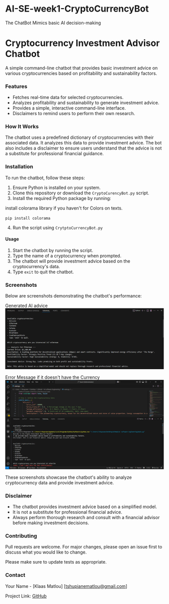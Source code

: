 # AI-SE-week1-CryptoCurrencyBot
The ChatBot Mimics basic AI decision-making

# Cryptocurrency Investment Advisor Chatbot

A simple command-line chatbot that provides basic investment advice on various cryptocurrencies based on profitability and sustainability factors.

### Features

- Fetches real-time data for selected cryptocurrencies.
- Analyzes profitability and sustainability to generate investment advice.
- Provides a simple, interactive command-line interface.
- Disclaimers to remind users to perform their own research.

### How It Works

The chatbot uses a predefined dictionary of cryptocurrencies with their associated data. It analyzes this data to provide investment advice. The bot also includes a disclaimer to ensure users understand that the advice is not a substitute for professional financial guidance.

### Installation

To run the chatbot, follow these steps:

1. Ensure Python is installed on your system.
2. Clone this repository or download the `CryptoCurencyBot.py` script.
3. Install the required Python package by running:

install colorama library if you haven't for Colors on texts.

 `pip install colorama`

4. Run the script using `CrytptoCurrencyBot.py`


#### Usage

1. Start the chatbot by running the script.
2. Type the name of a cryptocurrency when prompted.
3. The chatbot will provide investment advice based on the cryptocurrency's data.
4. Type `exit` to quit the chatbot.

### Screenshots

Below are screenshots demonstrating the chatbot's performance:

Generated AI advice
![Screenshot 1](screenshots/AI_generated_advice.png)


Error Message if it doesn't have the Currency
![Screenshot 2](screenshots/Error_Message_red.png)

These screenshots showcase the chatbot's ability to analyze cryptocurrency data and provide investment advice.

### Disclaimer

- The chatbot provides investment advice based on a simplified model.
- It is not a substitute for professional financial advice.
- Always perform thorough research and consult with a financial advisor before making investment decisions.

### Contributing

Pull requests are welcome. For major changes, please open an issue first to discuss what you would like to change.

Please make sure to update tests as appropriate.


### Contact

Your Name - [Klaas Matlou] [tshupianematlou@gmail.com]

Project Link: [GitHub](https://github.com/KlaasMatlou/crypto-investment-advisor-chatbot)
